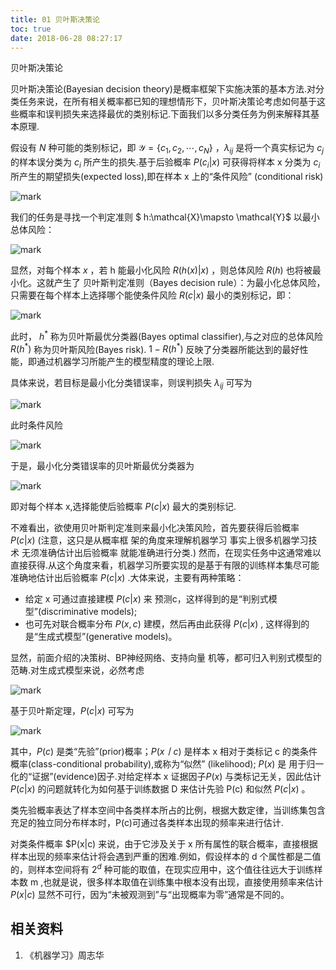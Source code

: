 ```yaml
---
title: 01 贝叶斯决策论
toc: true
date: 2018-06-28 08:27:17
---
```



贝叶斯决策论

贝叶斯决策论(Bayesian decision theory)是概率框架下实施决策的基本方法.对分类任务来说，在所有相关概率都已知的理想情形下，贝叶斯决策论考虑如何基于这些概率和误判损失来选择最优的类别标记.下面我们以多分类任务为例来解释其基本原理.


假设有 $N$ 种可能的类别标记，即 $\mathcal{Y}=\{c_1,c_2,\cdots ,c_N\}$ ，$\lambda_{ij}$ 是将一个真实标记为 $c_j$ 的样本误分类为 $c_i$ 所产生的损失.基于后验概率 $P(c_i | x)$ 可获得将样本 x 分类为 $c_i$ 所产生的期望损失(expected loss),即在样本 x 上的“条件风险” (conditional risk)

![mark](http://images.iterate.site/blog/image/180628/bGbD4882EH.png?imageslim)

我们的任务是寻找一个判定准则 $ h:\mathcal{X}\mapsto \mathcal{Y}$ 以最小总体风险：

![mark](http://images.iterate.site/blog/image/180628/j4ae1CAD3b.png?imageslim)


显然，对每个样本 $x$ ，若 h 能最小化风险 $R(h(x)|x)$ ，则总体风险 $R(h)$ 也将被最小化。这就产生了 贝叶斯判定准则（Bayes decision rule）：为最小化总体风险，只需要在每个样本上选择哪个能使条件风险 $R(c|x)$ 最小的类别标记，即：

![mark](http://images.iterate.site/blog/image/180628/a9f12JhhJ1.png?imageslim)

此时， $h^*$ 称为贝叶斯最优分类器(Bayes optimal classifier),与之对应的总体风险 $R(h^*)$ 称为贝叶斯风险(Bayes risk). $1 -R(h^*)$ 反映了分类器所能达到的最好性能，即通过机器学习所能产生的模型精度的理论上限.



具体来说，若目标是最小化分类错误率，则误判损失 $\lambda_{ij}$ 可写为

![mark](http://images.iterate.site/blog/image/180628/fBcIGFkBgC.png?imageslim)


此时条件风险

![mark](http://images.iterate.site/blog/image/180628/cBDahibgFB.png?imageslim)

于是，最小化分类错误率的贝叶斯最优分类器为

![mark](http://images.iterate.site/blog/image/180628/egi8mE8bi0.png?imageslim)


即对每个样本 x,选择能使后验概率 $P(c|x)$ 最大的类别标记.

不难看出，欲使用贝叶斯判定准则来最小化决策风险，首先要获得后验概率 $P(c|x)$ (注意，这只是从概率框 架的角度来理解机器学习 事实上很多机器学习技术 无须准确估计出后验概率 就能准确进行分类.)
然而，在现实任务中这通常难以直接获得.从这个角度来看，机器学习所要实现的是基于有限的训练样本集尽可能准确地估计出后验概率 $P(c|x)$ .大体来说，主要有两种策略：

- 给定 x 可通过直接建模  $P(c|x)$ 来 预测c，这样得到的是“判别式模型”(discriminative models);
- 也可先对联合概率分布  $P(x,c)$ 建模，然后再由此获得 $P(c|x)$ , 这样得到的是“生成式模型”(generative models)。

显然，前面介绍的决策树、BP神经网络、支持向量 机等，都可归入判别式模型的范畴.对生成式模型来说，必然考虑

![mark](http://images.iterate.site/blog/image/180628/FcBF66Lm4g.png?imageslim)

基于贝叶斯定理，$P(c|x)$ 可写为

![mark](http://images.iterate.site/blog/image/180628/6dGc20EkaF.png?imageslim)


其中，$P(c)$ 是类“先验”(prior)概率；$P(x丨c)$ 是样本 x 相对于类标记 c 的类条件概率(class-conditional probability),或称为“似然” (likelihood); $P(x)$ 是 用于归一化的“证据”(evidence)因子.对给定样本 x 证据因子$P(x)$ 与类标记无关，因此估计 $P(c|x)$ 的问题就转化为如何基于训练数据 D 来估计先验 P(c) 和似然  $P(c|x)$ 。

类先验概率表达了样本空间中各类样本所占的比例，根据大数定律，当训练集包含充足的独立同分布样本时，P(c)可通过各类样本出现的频率来进行估计.

对类条件概率 $P(x|c) 来说，由于它涉及关于 x 所有属性的联合概率，直接根据样本出现的频率来估计将会遇到严重的困难.例如，假设样本的 d 个属性都是二值的，则样本空间将有 $2^d$ 种可能的取值，在现实应用中，这个值往往远大于训练样本数 m ,也就是说，很多样本取值在训练集中根本没有出现，直接使用频率来估计 $P(x|c)$ 显然不可行，因为“未被观测到”与“出现概率为零”通常是不同的。











## 相关资料
1. 《机器学习》周志华
